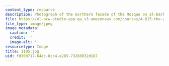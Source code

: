 ```yaml
---
content_type: resource
description: Photograph of the northern facade of the Mosque on al-Darb al-Ahmar.
file: https://ol-ocw-studio-app-qa.s3.amazonaws.com/courses/4-615-the-architecture-of-cairo-spring-2002/fd30071764ec8cc4e26573288032d187_1105.jpg
file_type: image/jpeg
image_metadata:
  caption: ''
  credit: ''
  image-alt: ''
resourcetype: Image
title: 1105.jpg
uid: fd300717-64ec-8cc4-e265-73288032d187
---
```


